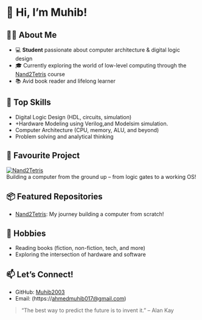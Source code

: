 # 👋 Hi, I’m Muhib!

## 🧑‍🎓 About Me
- 💻 **Student** passionate about computer architecture & digital logic design
- 🎓 Currently exploring the world of low-level computing through the [Nand2Tetris](https://github.com/Muhib2003/Nand2Tetris) course
- 📚 Avid book reader and lifelong learner

## 🔧 Top Skills
- Digital Logic Design (HDL, circuits, simulation)
- +Hardware Modeling using Verilog,and  Modelsim simulation.
- Computer Architecture (CPU, memory, ALU, and beyond)
- Problem solving and analytical thinking

## 🚀 Favourite Project
[![Nand2Tetris](https://img.shields.io/badge/-Nand2Tetris-blue?style=flat-square&logo=github)](https://github.com/Muhib2003/Nand2Tetris)  
Building a computer from the ground up – from logic gates to a working OS!

## 📦 Featured Repositories
- [Nand2Tetris](https://github.com/Muhib2003/Nand2Tetris): My journey building a computer from scratch!
  

## 📖 Hobbies
- Reading books (fiction, non-fiction, tech, and more)
- Exploring the intersection of hardware and software

## 📫 Let’s Connect!
- GitHub: [Muhib2003](https://github.com/Muhib2003)
- Email: (https://ahmedmuhib017@gmail.com)


> “The best way to predict the future is to invent it.” – Alan Kay
